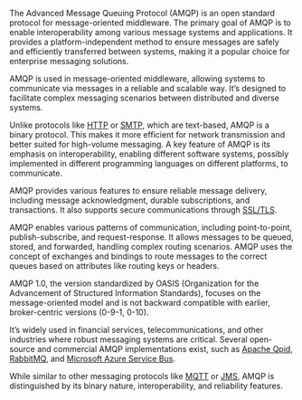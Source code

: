 The Advanced Message Queuing Protocol (AMQP) is an open standard protocol for message-oriented middleware. The primary goal of AMQP is to enable interoperability among various message systems and applications. It provides a platform-independent method to ensure messages are safely and efficiently transferred between systems, making it a popular choice for enterprise messaging solutions.

AMQP is used in message-oriented middleware, allowing systems to communicate via messages in a reliable and scalable way. It’s designed to facilitate complex messaging scenarios between distributed and diverse systems.

Unlike protocols like [HTTP](../web/http.md) or [SMTP](../protocols/smtp.md), which are text-based, AMQP is a binary protocol. This makes it more efficient for network transmission and better suited for high-volume messaging. A key feature of AMQP is its emphasis on interoperability, enabling different software systems, possibly implemented in different programming languages on different platforms, to communicate.

AMQP provides various features to ensure reliable message delivery, including message acknowledgment, durable subscriptions, and transactions. It also supports secure communications through [SSL/TLS](../cryptography/ssltls.md).

AMQP enables various patterns of communication, including point-to-point, publish-subscribe, and request-response. It allows messages to be queued, stored, and forwarded, handling complex routing scenarios. AMQP uses the concept of exchanges and bindings to route messages to the correct queues based on attributes like routing keys or headers.

AMQP 1.0, the version standardized by OASIS (Organization for the Advancement of Structured Information Standards), focuses on the message-oriented model and is not backward compatible with earlier, broker-centric versions (0-9-1, 0-10).

It’s widely used in financial services, telecommunications, and other industries where robust messaging systems are critical. Several open-source and commercial AMQP implementations exist, such as [Apache Qpid](../misc/qpid.md), [RabbitMQ](../misc/rabbit.md), and [Microsoft Azure Service Bus](../misc/masb.md).

While similar to other messaging protocols like [MQTT](../protocols/mqtt.md) or [JMS](../misc/jms.md), AMQP is distinguished by its binary nature, interoperability, and reliability features.

